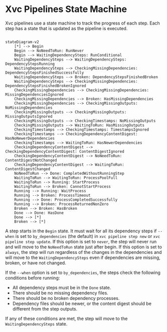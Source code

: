 # Xvc Pipelines State Machine


Xvc pipelines use a state machine to track the progress of each step.
Each step has a state that is updated as the pipeline is executed.

```mermaid

stateDiagram-v2
    [*] --> Begin
    Begin --> NoNeedToRun: RunNever
    Begin --> WaitingDependencySteps: RunConditional
    WaitingDependencySteps --> WaitingDependencySteps: DependencyStepsRunning
    WaitingDependencySteps --> CheckingMissingDependencies: DependencyStepsFinishedSuccessfully
    WaitingDependencySteps --> Broken: DependencyStepsFinishedBroken
    WaitingDependencySteps --> CheckingMissingDependencies: DependencyStepsFinishedBrokenIgnored
    CheckingMissingDependencies --> CheckingMissingDependencies: MissingDependenciesIgnored
    CheckingMissingDependencies --> Broken: HasMissingDependencies
    CheckingMissingDependencies --> CheckingMissingOutputs: NoMissingDependencies
    CheckingMissingOutputs --> CheckingMissingOutputs: MissingOutputsIgnored
    CheckingMissingOutputs --> CheckingTimestamps: NoMissingOutputs
    CheckingMissingOutputs --> WaitingToRun: HasMissingOutputs
    CheckingTimestamps --> CheckingTimestamps: TimestampsIgnored
    CheckingTimestamps --> CheckingDependencyContentDigest: HasNoNewerDependencies
    CheckingTimestamps --> WaitingToRun: HasNewerDependencies
    CheckingDependencyContentDigest --> CheckingDependencyContentDigest: ContentDigestIgnored
    CheckingDependencyContentDigest --> NoNeedToRun: ContentDigestNotChanged
    CheckingDependencyContentDigest --> WaitingToRun: ContentDigestChanged
    NoNeedToRun --> Done: CompletedWithoutRunningStep
    WaitingToRun --> WaitingToRun: ProcessPoolFull
    WaitingToRun --> Running: StartProcess
    WaitingToRun --> Broken: CannotStartProcess
    Running --> Running: WaitProcess
    Running --> Broken: ProcessTimeout
    Running --> Done: ProcessCompletedSuccessfully
    Running --> Broken: ProcessReturnedNonZero
    Broken --> Broken: HasBroken
    Done --> Done: HasDone
    Done --> [*]
    Broken --> [*]

```

A step starts in the `Begin` state.
It must wait for all its dependency steps if `--when` is set to `by_dependencies` (the default) in `xvc pipeline step
new` or `xvc pipeline step update`.
If this option is set to `never`, the step will never run and will move to the `NoNeedToRun` state just after begin.
If this option is set to `always`, the step will run regardless of the changes in the dependencies and will move to the
`WaitingDependencySteps` even if dependencies are missing, broken, or have not changed.

If the `--when` option is set to `by_dependencies`, the steps check the following conditions before running:
- All dependency steps must be in the `Done` state.
- There should be no missing dependency files.
- There should be no broken dependency processes.
- Dependency files should be newer, or the content digest should be different from the step outputs.

If any of these conditions are met, the step will move to the `WaitingDependencySteps` state.
